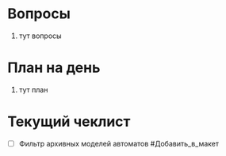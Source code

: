 # Вопросы
1. тут вопросы

# План на день
1. тут план
# Текущий чеклист 
- [ ] Фильтр архивных моделей автоматов #Добавить_в_макет
